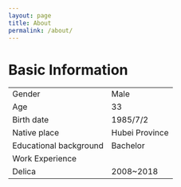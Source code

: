 ```yaml
---
layout: page
title: About
permalink: /about/
---
```

# Basic Information
|||
|-|-|
|Gender|Male|
|Age|33|
|Birth date|1985/7/2|
|Native place|Hubei Province|
|Educational background|Bachelor|
|Work Experience ||
|Delica |2008~2018|
